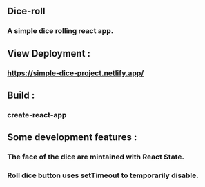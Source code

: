 ## Dice-roll
### A simple dice rolling react app.
&NewLine;
&NewLine;
## View Deployment :

### https://simple-dice-project.netlify.app/
&NewLine;
## Build :

### create-react-app
&NewLine;
## Some development features :

### The face of the dice are mintained with React State.
### Roll dice button uses setTimeout to temporarily disable.
